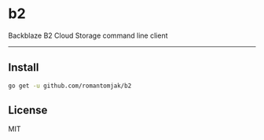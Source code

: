 # b2

Backblaze B2 Cloud Storage command line client

---

## Install

```sh
go get -u github.com/romantomjak/b2
```

## License

MIT
